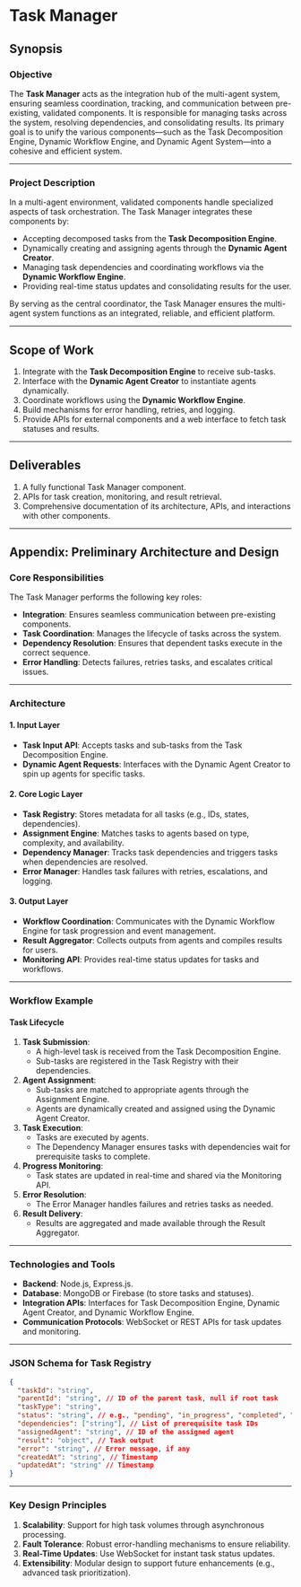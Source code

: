 # **Task Manager**

## **Synopsis**

### **Objective**
The **Task Manager** acts as the integration hub of the multi-agent system, ensuring seamless coordination, tracking, and communication between pre-existing, validated components. It is responsible for managing tasks across the system, resolving dependencies, and consolidating results. Its primary goal is to unify the various components—such as the Task Decomposition Engine, Dynamic Workflow Engine, and Dynamic Agent System—into a cohesive and efficient system.

---

### **Project Description**
In a multi-agent environment, validated components handle specialized aspects of task orchestration. The Task Manager integrates these components by:
- Accepting decomposed tasks from the **Task Decomposition Engine**.
- Dynamically creating and assigning agents through the **Dynamic Agent Creator**.
- Managing task dependencies and coordinating workflows via the **Dynamic Workflow Engine**.
- Providing real-time status updates and consolidating results for the user.

By serving as the central coordinator, the Task Manager ensures the multi-agent system functions as an integrated, reliable, and efficient platform.

---

## **Scope of Work**
1. Integrate with the **Task Decomposition Engine** to receive sub-tasks.
2. Interface with the **Dynamic Agent Creator** to instantiate agents dynamically.
3. Coordinate workflows using the **Dynamic Workflow Engine**.
4. Build mechanisms for error handling, retries, and logging.
5. Provide APIs for external components and a web interface to fetch task statuses and results.

---

## **Deliverables**
1. A fully functional Task Manager component.
2. APIs for task creation, monitoring, and result retrieval.
3. Comprehensive documentation of its architecture, APIs, and interactions with other components.

---

## **Appendix: Preliminary Architecture and Design**

### **Core Responsibilities**
The Task Manager performs the following key roles:
- **Integration**: Ensures seamless communication between pre-existing components.
- **Task Coordination**: Manages the lifecycle of tasks across the system.
- **Dependency Resolution**: Ensures that dependent tasks execute in the correct sequence.
- **Error Handling**: Detects failures, retries tasks, and escalates critical issues.

---

### **Architecture**

#### **1. Input Layer**
- **Task Input API**: Accepts tasks and sub-tasks from the Task Decomposition Engine.
- **Dynamic Agent Requests**: Interfaces with the Dynamic Agent Creator to spin up agents for specific tasks.

#### **2. Core Logic Layer**
- **Task Registry**: Stores metadata for all tasks (e.g., IDs, states, dependencies).
- **Assignment Engine**: Matches tasks to agents based on type, complexity, and availability.
- **Dependency Manager**: Tracks task dependencies and triggers tasks when dependencies are resolved.
- **Error Manager**: Handles task failures with retries, escalations, and logging.

#### **3. Output Layer**
- **Workflow Coordination**: Communicates with the Dynamic Workflow Engine for task progression and event management.
- **Result Aggregator**: Collects outputs from agents and compiles results for users.
- **Monitoring API**: Provides real-time status updates for tasks and workflows.

---

### **Workflow Example**

#### **Task Lifecycle**
1. **Task Submission**:
   - A high-level task is received from the Task Decomposition Engine.
   - Sub-tasks are registered in the Task Registry with their dependencies.
2. **Agent Assignment**:
   - Sub-tasks are matched to appropriate agents through the Assignment Engine.
   - Agents are dynamically created and assigned using the Dynamic Agent Creator.
3. **Task Execution**:
   - Tasks are executed by agents.
   - The Dependency Manager ensures tasks with dependencies wait for prerequisite tasks to complete.
4. **Progress Monitoring**:
   - Task states are updated in real-time and shared via the Monitoring API.
5. **Error Resolution**:
   - The Error Manager handles failures and retries tasks as needed.
6. **Result Delivery**:
   - Results are aggregated and made available through the Result Aggregator.

---

### **Technologies and Tools**
- **Backend**: Node.js, Express.js.
- **Database**: MongoDB or Firebase (to store tasks and statuses).
- **Integration APIs**: Interfaces for Task Decomposition Engine, Dynamic Agent Creator, and Dynamic Workflow Engine.
- **Communication Protocols**: WebSocket or REST APIs for task updates and monitoring.

---

### **JSON Schema for Task Registry**
```json
{
  "taskId": "string",
  "parentId": "string", // ID of the parent task, null if root task
  "taskType": "string",
  "status": "string", // e.g., "pending", "in_progress", "completed", "failed"
  "dependencies": ["string"], // List of prerequisite task IDs
  "assignedAgent": "string", // ID of the assigned agent
  "result": "object", // Task output
  "error": "string", // Error message, if any
  "createdAt": "string", // Timestamp
  "updatedAt": "string" // Timestamp
}
```

---

### **Key Design Principles**
1. **Scalability**: Support for high task volumes through asynchronous processing.
2. **Fault Tolerance**: Robust error-handling mechanisms to ensure reliability.
3. **Real-Time Updates**: Use WebSocket for instant task status updates.
4. **Extensibility**: Modular design to support future enhancements (e.g., advanced task prioritization).
